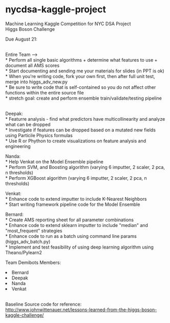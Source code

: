 # nycdsa-kaggle-project
Machine Learning Kaggle Competition for NYC DSA Project<br>
Higgs Boson Challenge

Due August 21:<br><br>
  
  Entire Team --><br> 
    * Perform all single basic algorithms + determine what features to use + document all AMS scores<br>
    * Start documenting and sending me your materials for slides (in PPT is ok)<br>
    * When you're writing code, fork your own first, then after full unit test, merge into higgs_adv_new.py<br>
    * Be sure to write code that is self-contained so you do not affect other functions within the entire source file<br>
    * stretch goal: create and perform ensemble train/validate/testing pipeline<br><br>

  Deepak:<br>
    * Featurre analysis - find what predictors have multicollinearity and analyze what can be dropped<br>
    * Investigate if features can be dropped based on a mutated new fields using Particile Physics formulas<br>
    * Use R or Phython to create visualizations on feature analysis and engineering<br>

  Nanda:<br>
    * Help Venkat on the Model Ensemble pipeline<br>
    * Perform SVM, and Boosting algorithm (varying 6 imputter, 2 scaler, 2 pca, n thresholds)<br>
    * Perform XGBoost algorithm (varying 6 imputter, 2 scaler, 2 pca, n thresholds)<br>

  Venkat:<br>
    * Enhance code to extend imputter to include K-Nearest Neighbors<br>
    * Start writing framework pipeline code for the Model Ensemble<br>
  
  Bernard:<br>
    * Create AMS reporting sheet for all parameter combinations<br>
    * Enhance code to extend sklearn imputter to include "median" and "most_frequent" strategies<br>
    * Enhance code to run as a batch using command line params (higgs_adv_batch.py)<br>
    * Implement and test feasibility of using deep learning algorithm using Theano/Pylearn2<br>

Team Demibots Members:<br>
  <li>Bernard</li>
  <li>Deepak</li>
  <li>Nanda</li>
  <li>Venkat</li>
<br>

Baseline Source code for reference:<br>
http://www.johnwittenauer.net/lessons-learned-from-the-higgs-boson-kaggle-challenge/
